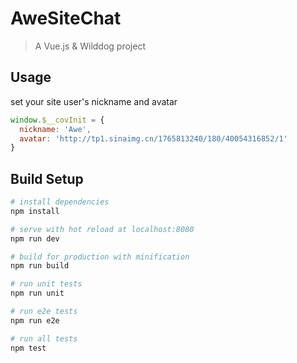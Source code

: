 # AweSiteChat

> A Vue.js & Wilddog project

## Usage

set your site user's nickname and avatar

```javascript
window.$__covInit = {
  nickname: 'Awe',
  avatar: 'http://tp1.sinaimg.cn/1765813240/180/40054316852/1'
}
```

## Build Setup

``` bash
# install dependencies
npm install

# serve with hot reload at localhost:8080
npm run dev

# build for production with minification
npm run build

# run unit tests
npm run unit

# run e2e tests
npm run e2e

# run all tests
npm test
```

